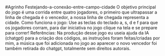 #Agrinho Festejando-a-conexão-entre-campo-cidade
O objetivo principal do jogo é uma corrida entre quatro jogadores, o primeiro que ultrapassar a linha de chegada é o vencedor, a nossa linha de chegada representa a cidade. 
Como funciona o jogo: Use as teclas do teclado a, s, d e f para que os jogadores corram, para dar iniciativa no jogo clique na tela e se prepare para correr!
Referências: Na produção desse jogo eu useia ajuda da IA (chatgpt) para a criação dos códigos, as instruções foram feitas/criadas por mim, a música que foi adicionada no jogo ao aparecer o novo vencedor foi também retirada do chatgpt, totalmente sem direitos autorais.
